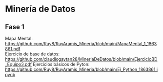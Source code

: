 # Minería de Datos

## Fase 1

Mapa Mental: https://github.com/Ruy8/RuyAramis_Mineria/blob/main/MapaMental_1_1863861.pdf    
Ejercicio de base de datos: https://github.com/claudiogaytan28/MineriaDeDatos/blob/main/EjercicioBD_Equipo3.pdf
Ejercicios básicos de Pyton: https://github.com/Ruy8/RuyAramis_Mineria/blob/main/Ej_Python_1863861.ipynb
